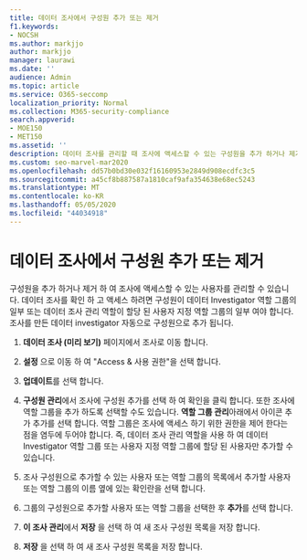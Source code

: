 ```yaml
---
title: 데이터 조사에서 구성원 추가 또는 제거
f1.keywords:
- NOCSH
ms.author: markjjo
author: markjjo
manager: laurawi
ms.date: ''
audience: Admin
ms.topic: article
ms.service: O365-seccomp
localization_priority: Normal
ms.collection: M365-security-compliance
search.appverid:
- MOE150
- MET150
ms.assetid: ''
description: 데이터 조사를 관리할 때 조사에 액세스할 수 있는 구성원을 추가 하거나 제거 하는 방법에 대해 알아봅니다.
ms.custom: seo-marvel-mar2020
ms.openlocfilehash: dd57b0bd30e032f16160953e2849d908ecdfc3c5
ms.sourcegitcommit: a45cf8b887587a1810caf9afa354638e68ec5243
ms.translationtype: MT
ms.contentlocale: ko-KR
ms.lasthandoff: 05/05/2020
ms.locfileid: "44034918"
---
```

# <a name="add-or-remove-members-from-a-data-investigation"></a>데이터 조사에서 구성원 추가 또는 제거

구성원을 추가 하거나 제거 하 여 조사에 액세스할 수 있는 사용자를 관리할 수 있습니다. 데이터 조사를 확인 하 고 액세스 하려면 구성원이 데이터 Investigator 역할 그룹의 일부 또는 데이터 조사 관리 역할이 할당 된 사용자 지정 역할 그룹의 일부 여야 합니다. 조사를 만든 데이터 investigator 자동으로 구성원으로 추가 됩니다.

1. **데이터 조사 (미리 보기)** 페이지에서 조사로 이동 합니다.

2. **설정** 으로 이동 하 여 "Access & 사용 권한"을 선택 합니다.
 
3. **업데이트**를 선택 합니다.
 
4. **구성원 관리**에서 조사에 구성원 추가를 선택 하 여 확인을 클릭 합니다. 또한 조사에 역할 그룹을 추가 하도록 선택할 수도 있습니다. **역할 그룹 관리**아래에서 아이콘 추가 추가를 선택 합니다. 
     역할 그룹은 조사에 액세스 하기 위한 권한을 제어 한다는 점을 염두에 두어야 합니다. 즉, 데이터 조사 관리 역할을 사용 하 여 데이터 Investigator 역할 그룹 또는 사용자 지정 역할 그룹에 할당 된 사용자만 추가할 수 있습니다.
 
5. 조사 구성원으로 추가할 수 있는 사용자 또는 역할 그룹의 목록에서 추가할 사용자 또는 역할 그룹의 이름 옆에 있는 확인란을 선택 합니다.

6. 그룹의 구성원으로 추가할 사용자 또는 역할 그룹을 선택한 후 **추가**를 선택 합니다.

7. **이 조사 관리**에서 **저장** 을 선택 하 여 새 조사 구성원 목록을 저장 합니다.

8. **저장** 을 선택 하 여 새 조사 구성원 목록을 저장 합니다.
